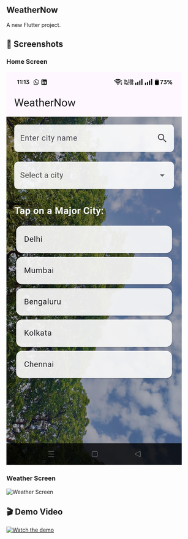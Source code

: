 ## WeatherNow

A new Flutter project.

## 📸 Screenshots

### Home Screen
![Home Screen](ss/Home_Screen.jpg)

### Weather Screen
![Weather Screen](ss/Weather_Screen.jpg)


## 🎬 Demo Video

[![Watch the demo](https://img.youtube.com/vi/bZ1dq32Btus/0.jpg)](https://youtube.com/shorts/bZ1dq32Btus)


